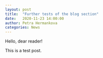 ```yaml
---
layout: post
title:  "Further tests of the blog section"
date:   2020-11-23 14:00:00
author: Petra Hermankova
categories: News
---
```


Hello, dear reader!

This is a test post.


